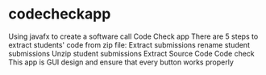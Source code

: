 # codecheckapp
Using javafx to create a software call Code Check app
There are 5 steps to extract students' code from zip file:
Extract submissions
rename student submissions
Unzip student submissions
Extract Source Code
Code check
This app is GUI design and ensure that every button works properly
